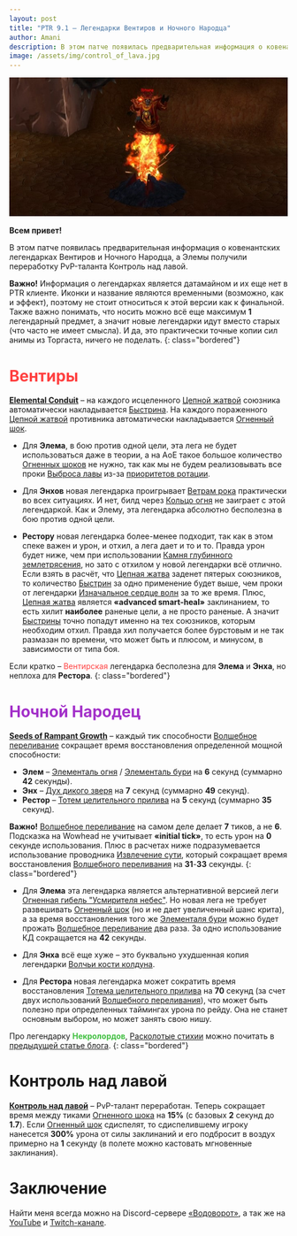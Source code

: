```yaml
---    
layout: post    
title: "PTR 9.1 – Легендарки Вентиров и Ночного Народца"    
author: Amani
description: В этом патче появилась предварительная информация о ковенантских легендарках Вентиров и Ночного Народца, а Элемы получили переработку PvP-таланта Контроль над лавой.
image: /assets/img/control_of_lava.jpg
---
```


<p align="center">
<img src="/assets/img/control_of_lava.jpg" > 
</p>

**Всем привет!**

В этом патче появилась предварительная информация о ковенантских легендарках Вентиров и Ночного Народца, а Элемы получили переработку PvP-таланта Контроль над лавой.

<!--more-->

**Важно!** Информация о легендарках является датамайном и их еще нет в PTR клиенте. Иконки и название являются временными (возможно, как и эффект), поэтому не стоит относиться к этой версии как к финальной. Также важно понимать, что носить можно всё еще максимум **1** легендарный предмет, а значит новые легендарки идут вместо старых (что часто не имеет смысла). И да, это практически точные копии сил анимы из Торгаста, ничего не поделать.
{: class="bordered"}

# <span style="color:#ff4040;font-size:1em;">Вентиры</span>

<a href="https://ptr.wowhead.com/spell=356250" target="blank" data-wh-icon-size="medium" >**Elemental Conduit**</a> – на каждого исцеленного [Цепной жатвой](https://ru.wowhead.com/spell=320674) союзника автоматически накладывается [Быстрина](https://ru.wowhead.com/spell=61295). На каждого пораженного [Цепной жатвой](https://ru.wowhead.com/spell=320674) противника автоматически накладывается [Огненный шок](https://ru.wowhead.com/spell=188389).

* Для **Элема**, в бою против одной цели, эта лега не будет использоваться даже в теории, а на АоЕ такое большое количество [Огненных шоков](https://ru.wowhead.com/spell=188389) не нужно, так как мы не будем реализовывать все проки [Выброса лавы](https://ru.wowhead.com/spell=51505) из-за [приоритетов ротации](https://stormkeeper.ru/ele/rotation.html).

* Для **Энхов** новая легендарка проигрывает [Ветрам рока](https://ru.wowhead.com/spell=335902) практически во всех ситуациях. И нет, билд через [Кольцо огня](https://ru.wowhead.com/spell=333974) не заиграет с этой легендаркой. Как и Элему, эта легендарка абсолютно бесполезна в бою против одной цели.

* **Рестору** новая легендарка более-менее подходит, так как в этом спеке важен и урон, и отхил, а лега дает и то и то. Правда урон будет ниже, чем при использовании [Камня глубинного землетрясения](https://ru.wowhead.com/spell=336739), но зато с отхилом у новой легендарки всё отлично. Если взять в расчёт, что [Цепная жатва](https://ru.wowhead.com/spell=320674) заденет пятерых союзников, то количество [Быстрин](https://ru.wowhead.com/spell=61295) за одно применение будет выше, чем проки от легендарки [Изначальное сердце волн](https://ru.wowhead.com/spell=335889/) за то же время. Плюс, [Цепная жатва](https://ru.wowhead.com/spell=320674) является **«advanced smart-heal»** заклинанием, то есть хилит **наиболее** раненые цели, а не просто раненые. А значит [Быстрины](https://ru.wowhead.com/spell=61295) точно попадут именно на тех союзников, которым необходим отхил. Правда хил получается более бурстовым и не так размазан по времени, что может быть и плюсом, и минусом, в зависимости от типа боя.

Если кратко – <span style="color:#ff4040;font-size:1em;">Вентирская</span> легендарка бесполезна для **Элема** и **Энха**, но неплоха для **Рестора**.
{: class="bordered"}

# <span style="color:#a330c9;font-size:1em;">Ночной Народец</span>

<a href="https://ptr.wowhead.com/spell=356218" target="blank" data-wh-icon-size="medium" >**Seeds of Rampant Growth**</a> – каждый тик способности [Волшебное переливание](https://ru.wowhead.com/spell=328923) сокращает время восстановления определенной мощной способности:
* **Элем** – [Элементаль огня](https://ru.wowhead.com/spell=198067/) / [Элементаль бури](https://ru.wowhead.com/spell=192249) на **6** секунд (суммарно **42** секунды).
* **Энх** – [Дух дикого зверя](https://ru.wowhead.com/spell=51533/) на **7** секунд (суммарно **49** секунд).
* **Рестор** – [Тотем целительного прилива](https://ru.wowhead.com/spell=108280/) на **5**  секунд (суммарно **35** секунд).

**Важно!** [Волшебное переливание](https://ru.wowhead.com/spell=328923) на самом деле делает **7** тиков, а не **6**. Подсказка на Wowhead не учитывает **«initial tick»**, то есть урон на **0** секунде использования. Плюс в расчетах ниже подразумевается использование проводника [Извлечение сути](https://ru.wowhead.com/spell=339183/), который сокращает время восстановления [Волшебного переливания](https://ru.wowhead.com/spell=328923) на **31**-**33** секунды.
{: class="bordered"}

* Для **Элема** эта легендарка является альтернативной версией леги [Огненная гибель "Усмирителя небес"](https://ru.wowhead.com/spell=336734/). Но новая лега не требует развешивать [Огненный шок](https://ru.wowhead.com/spell=188389) (но и не дает увеличенный шанс крита), а за время восстановления того же [Элементаля бури](https://ru.wowhead.com/spell=192249) можно будет прожать [Волшебное переливание](https://ru.wowhead.com/spell=328923) два раза. За одно использование КД сокращается на **42** секунды.

* Для **Энха** всё еще хуже – это буквально ухудшенная копия легендарки [Волчьи кости колдуна](https://ru.wowhead.com/spell=335897).

* Для **Рестора** новая легендарка может сократить время восстановления [Тотема целительного прилива](https://ru.wowhead.com/spell=108280/) на **70** секунд (за счет двух использований [Волшебного переливания](https://ru.wowhead.com/spell=328923)), что может быть полезно при определенных таймингах урона по рейду. Она не станет основным выбором, но может занять свою нишу.

Про легендарку <span style="color:#40bf40;font-size:1em;">**Некролордов**</span>, [Расколотые стихии](https://ptr.wowhead.com/spell=354647) можно почитать в [предыдущей статье блога](https://stormkeeper.ru/2021/05/05/ptr-pvp.html).
{: class="bordered"}

# Контроль над лавой

<a href="https://ptr.wowhead.com/spell=204393" target="blank" data-wh-icon-size="medium" >**Контроль над лавой**</a> – PvP-талант переработан. Теперь сокращает время между тиками [Огненного шока](https://ru.wowhead.com/spell=188389) на **15%** (с базовых **2** секунд до **1.7**). Если [Огненный шок](https://ru.wowhead.com/spell=188389) сдиспелят, то сдиспелившему игроку нанесется **300%** урона от силы заклинаний и его подбросит в воздух примерно на **1** секунду (в полете можно кастовать мгновенные заклинания).

# Заключение

Найти меня всегда можно на Discord-сервере [«Водоворот»](https://discord.gg/vodovorot), а так же на [YouTube](https://www.youtube.com/Amanizandalari) и [Twitch-канале](https://www.twitch.tv/amanizandalari).
